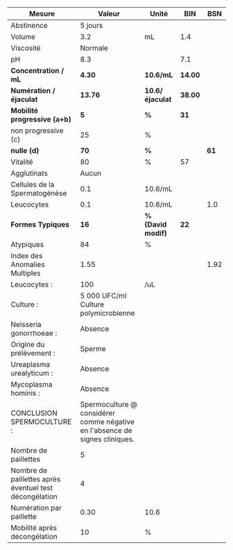 |                        Mesure                        |                                   Valeur                                  |       Unité       |   BIN   |  BSN |
|------------------------------------------------------|---------------------------------------------------------------------------|-------------------|---------|------|
|                      Abstinence                      |                                  5 jours                                  |                   |         |      |
|                        Volume                        |                                    3.2                                    |         mL        |   1.4   |      |
|                       Viscosité                      |                                  Normale                                  |                   |         |      |
|                          pH                          |                                    8.3                                    |                   |   7.1   |      |
|                **Concentration / mL**                |                                  **4.30**                                 |    **10.6/mL**    |**14.00**|      |
|               **Numération / éjaculat**              |                                 **13.76**                                 | **10.6/éjaculat** |**38.00**|      |
|            **Mobilité progressive (a+b)**            |                                   **5**                                   |       **%**       |  **31** |      |
|                  non progressive (c)                 |                                     25                                    |         %         |         |      |
|                     **nulle (d)**                    |                                   **70**                                  |       **%**       |         |**61**|
|                       Vitalité                       |                                     80                                    |         %         |    57   |      |
|                      Agglutinats                     |                                   Aucun                                   |                   |         |      |
|             Cellules de la Spermatogénèse            |                                    0.1                                    |      10.6/mL      |         |      |
|                      Leucocytes                      |                                    0.1                                    |      10.6/mL      |         |  1.0 |
|                  **Formes Typiques**                 |                                   **16**                                  |**% (David modif)**|  **22** |      |
|                       Atypiques                      |                                     84                                    |         %         |         |      |
|             Index des Anomalies Multiples            |                                    1.55                                   |                   |         | 1.92 |
|                     Leucocytes :                     |                                    100                                    |        /uL        |         |      |
|                       Culture :                      |                    5 000 UFC/ml Culture polymicrobienne                   |                   |         |      |
|                Neisseria gonorrhoeae :               |                                  Absence                                  |                   |         |      |
|               Origine du prélèvement :               |                                   Sperme                                  |                   |         |      |
|               Ureaplasma urealyticum :               |                                  Absence                                  |                   |         |      |
|                 Mycoplasma hominis :                 |                                  Absence                                  |                   |         |      |
|              CONCLUSION SPERMOCULTURE :              |Spermoculture @ considérer comme négative en l'absence de signes cliniques.|                   |         |      |
|                 Nombre de paillettes                 |                                     5                                     |                   |         |      |
|Nombre de paillettes après éventuel test décongélation|                                     4                                     |                   |         |      |
|               Numération par paillette               |                                    0.30                                   |        10.6       |         |      |
|             Mobilité après décongélation             |                                     10                                    |         %         |         |      |